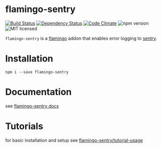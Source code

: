 # flamingo-sentry
[![Build Status](https://travis-ci.org/piobyte/flamingo-sentry.png?branch=master)](https://travis-ci.org/piobyte/flamingo-sentry)
[![Dependency Status](https://david-dm.org/piobyte/flamingo-sentry.svg)](https://david-dm.org/piobyte/flamingo-sentry)
[![Code Climate](https://codeclimate.com/github/piobyte/flamingo-sentry.png)](https://codeclimate.com/github/piobyte/flamingo-sentry)
![npm version](https://badge.fury.io/js/flamingo-sentry.svg)
![MIT licensed](https://img.shields.io/github/license/piobyte/flamingo-sentry.svg)

`flamingo-sentry` is a [flamingo](https://github.com/piobyte/flamingo) addon that enables error logging to [sentry](https://www.getsentry.com/welcome/).

# Installation

`npm i --save flamingo-sentry`

# Documentation 

see [flamingo-sentry docs](https://piobyte.github.io/flamingo-sentry/index.html)

# Tutorials 

for basic installation and setup see [flamingo-sentry/tutorial-usage](https://piobyte.github.io/flamingo-sentry/tutorial-usage.html)
